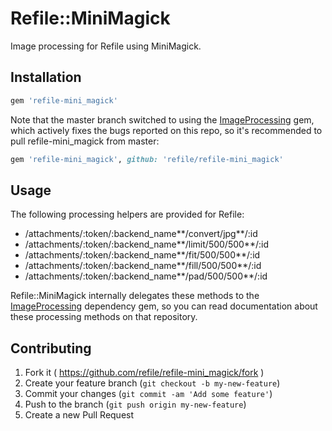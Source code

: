 # Refile::MiniMagick

Image processing for Refile using MiniMagick.

## Installation

```ruby
gem 'refile-mini_magick'
```

Note that the master branch switched to using the [ImageProcessing] gem, which
actively fixes the bugs reported on this repo, so it's recommended to pull
refile-mini_magick from master:

```rb
gem 'refile-mini_magick', github: 'refile/refile-mini_magick'
```

## Usage

The following processing helpers are provided for Refile:

* /attachments/:token/:backend\_name**/convert/jpg**/:id
* /attachments/:token/:backend\_name**/limit/500/500**/:id
* /attachments/:token/:backend\_name**/fit/500/500**/:id
* /attachments/:token/:backend\_name**/fill/500/500**/:id
* /attachments/:token/:backend\_name**/pad/500/500**/:id

Refile::MiniMagick internally delegates these methods to the [ImageProcessing]
dependency gem, so you can read documentation about these processing methods on
that repository.

## Contributing

1. Fork it ( https://github.com/refile/refile-mini_magick/fork )
2. Create your feature branch (`git checkout -b my-new-feature`)
3. Commit your changes (`git commit -am 'Add some feature'`)
4. Push to the branch (`git push origin my-new-feature`)
5. Create a new Pull Request

[ImageProcessing]: https://github.com/janko-m/image_processing
